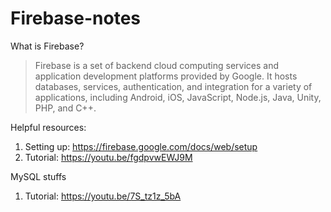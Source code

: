 # Firebase-notes

What is Firebase?
> Firebase is a set of backend cloud computing services and application development platforms provided by Google. It hosts databases, services, authentication, and integration for a variety of applications, including Android, iOS, JavaScript, Node.js, Java, Unity, PHP, and C++.

Helpful resources:
1. Setting up: https://firebase.google.com/docs/web/setup
2. Tutorial: https://youtu.be/fgdpvwEWJ9M

MySQL stuffs
1. Tutorial: https://youtu.be/7S_tz1z_5bA
